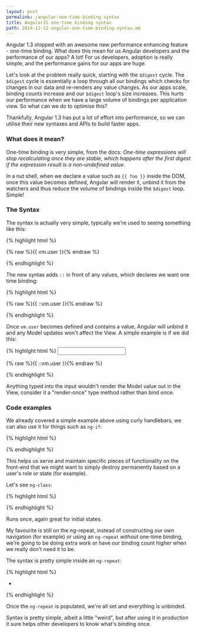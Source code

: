 ```yaml
---
layout: post
permalink: /angular-one-time-binding-syntax
title: AngularJS one-time binding syntax
path: 2014-12-12-angular-one-time-binding-syntax.md
---
```


Angular 1.3 shipped with an awesome new performance enhancing feature - one-time binding. What does this mean for us Angular developers and the performance of our apps? A lot! For us developers, adoption is really simple, and the performance gains for our apps are huge.

Let's look at the problem really quick, starting with the `$digest` cycle. The `$digest` cycle is essentially a loop through all our bindings which checks for changes in our data and re-renders any value changes. As our apps scale, binding counts increase and our `$digest` loop's size increases. This hurts our performance when we have a large volume of bindings per application view. So what can we do to optimise this?

Thankfully, Angular 1.3 has put a lot of effort into performance, so we can utilise their new syntaxes and APIs to build faster apps.

### What does it mean?
One-time binding is very simple, from the docs: _One-time expressions will stop recalculating once they are stable, which happens after the first digest if the expression result is a non-undefined value._

In a nut shell, when we declare a value such as `{{ foo }}` inside the DOM, once this value becomes defined, Angular will render it, unbind it from the watchers and thus reduce the volume of bindings inside the `$digest` loop. Simple!

### The Syntax
The syntax is actually very simple, typically we're used to seeing something like this:

{% highlight html %}
<p>
  {% raw %}{{ vm.user }}{% endraw %}
</p>
{% endhighlight %}

The new syntax adds `::` in front of any values, which declares we want one time binding:

{% highlight html %}
<p>
  {% raw %}{{ ::vm.user }}{% endraw %}
</p>
{% endhighlight %}

Once `vm.user` becomes defined and contains a value, Angular will unbind it and any Model updates won't affect the View. A simple example is if we did this:

{% highlight html %}
<input type="text" ng-model="vm.user">
<p>
  {% raw %}{{ ::vm.user }}{% endraw %}
</p>
{% endhighlight %}

Anything typed into the input wouldn't render the Model value out in the View, consider it a "render-once" type method rather than bind once.

### Code examples

We already covered a simple example above using curly handlebars, we can also use it for things such as `ng-if`:

{% highlight html %}
<div ng-if="::vm.user.loggedIn"></div>
{% endhighlight %}

This helps us serve and maintain specific pieces of functionality on the front-end that we might want to simply destroy permanently based on a user's role or state (for example).

Let's see `ng-class`:

{% highlight html %}
<div ng-class="::{ loggedIn: vm.user.loggedIn }"></div>
{% endhighlight %}

Runs once, again great for initial states.

My favourite is still on the ng-repeat, instead of constructing our own navigation (for example) or using an `ng-repeat` _without_ one-time binding, we're going to be doing extra work or have our binding count higher when we really don't need it to be.

The syntax is pretty simple inside an `ng-repeat`:

{% highlight html %}
<ul>
  <li ng-repeat="user in ::vm.users"></li>
</ul>
{% endhighlight %}

Once the `ng-repeat` is populated, we're all set and everything is unbinded.

Syntax is pretty simple, albeit a little "weird", but after using it in production it sure helps other developers to know what's binding once.